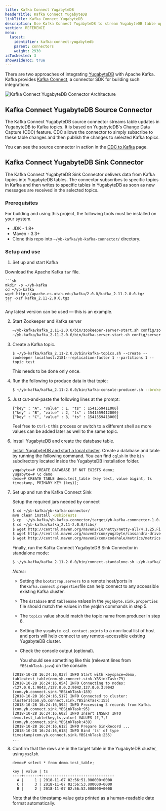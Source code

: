 ```yaml
---
title: Kafka Connect YugabyteDB
headerTitle: Kafka Connect YugabyteDB
linkTitle: Kafka Connect YugabyteDB
description: Use Kafka Connect YugabyteDB to stream YugabyteDB table updates to Kafka topics.
section: REFERENCE
menu:
  latest:
    identifier: kafka-connect-yugabytedb
    parent: connectors
    weight: 2930
isTocNested: 3
showAsideToc: true
---
```


There are two approaches of integrating [YugabyteDB](https://github.com/yugabyte/yugabyte-db) with Apache Kafka. Kafka provides [Kafka Connect](https://docs.confluent.io/3.0.0/connect/intro.html), a connector SDK for building such integrations.

<img src="https://raw.githubusercontent.com/yugabyte/yb-kafka-connector/master/logos/dsql-kafka.png" align="center" alt="Kafka Connect YugabyteDB Connector Architecture"/>

## Kafka Connect YugabyteDB Source Connector

The Kafka Connect YugabyteDB source connector streams table updates in YugabyteDB to Kafka topics. It is based on YugabyteDB's Change Data Capture (CDC) feature. CDC allows the connector to simply subscribe to these table changes and then publish the changes to selected Kafka topics.

You can see the source connector in action in the [CDC to Kafka](../../../deploy/cdc/cdc-to-kafka/) page.

## Kafka Connect YugabyteDB Sink Connector

The Kafka Connect YugabyteDB Sink Connector delivers data from Kafka topics into YugabyteDB tables. The connector subscribes to specific topics in Kafka and then writes to specific tables in YugabyteDB as soon as new messages are received in the selected topics.

### Prerequisites

For building and using this project, the following tools must be installed on your system.

- JDK - 1.8+
- Maven - 3.3+
- Clone this repo into `~/yb-kafka/yb-kafka-connector/` directory.

### Setup and use

1. Set up and start Kafka

Download the Apache Kafka `tar` file.

    ```sh
    mkdir -p ~/yb-kafka
    cd ~/yb-kafka
    wget http://apache.cs.utah.edu/kafka/2.0.0/kafka_2.11-2.0.0.tgz
    tar -xzf kafka_2.11-2.0.0.tgz
    ```
Any latest version can be used — this is an example.

2. Start Zookeeper and Kafka server

    ```sh
    ~/yb-kafka/kafka_2.11-2.0.0/bin/zookeeper-server-start.sh config/zookeeper.properties &
    ~/yb-kafka/kafka_2.11-2.0.0/bin/kafka-server-start.sh config/server.properties &
    ```

3. Create a Kafka topic.

    ```
    $ ~/yb-kafka/kafka_2.11-2.0.0/bin/kafka-topics.sh --create --zookeeper localhost:2181--replication-factor 1 --partitions 1 --topic test
    ```
    This needs to be done only once.
     
4. Run the following to produce data in that topic:

    ```sh
    $ ~/yb-kafka/kafka_2.11-2.0.0/bin/kafka-console-producer.sh --broker-list localhost:9092--topic test_topic
    ```

5. Just cut-and-paste the following lines at the prompt:
     
     ```
     {"key" : "A", "value" : 1, "ts" : 1541559411000}
     {"key" : "B", "value" : 2, "ts" : 1541559412000}
     {"key" : "C", "value" : 3, "ts" : 1541559413000}
     ```
     Feel free to `Ctrl-C` this process or switch to a different shell as more values can be added later as well to the same topic.

2. Install YugabyteDB and create the database table.

    [Install YugabyteDB and start a local cluster](https://docs.yugabyte.com/quick-start/install/).
    Create a database and table by running the following command. You can find `cqlsh` in the `bin`  subdirectory located inside the YugabyteDB installation folder.

    ```postgresql
    yugabyte=# CREATE DATABASE IF NOT EXISTS demo;
    yugabyte=# \c demo
    demo=# CREATE TABLE demo.test_table (key text, value bigint, ts timestamp, PRIMARY KEY (key));
    ```

3. Set up and run the Kafka Connect Sink

    Setup the required jars needed by connect

    ```sh
    $ cd ~/yb-kafka/yb-kafka-connector/
    mvn clean install -DskipTests
    $ cp  ~/yb-kafka/yb-kafka-connector/target/yb-kafka-connnector-1.0.0.jar ~/yb-kafkakafka_2.11-2.0.0/libs/
    $ cd ~/yb-kafka/kafka_2.11-2.0.0/libs/
    $ wget http://central.maven.org/maven2/io/netty/netty-all/4.1.25.Finalnetty-all-4.1.25.Final.jar
    $ wget http://central.maven.org/maven2/com/yugabyte/cassandra-driver-core/3.2.0-yb-18cassandra-driver-core-3.2.0-yb-18.jar
    $ wget http://central.maven.org/maven2/com/codahale/metrics/metrics-core/3.0.1metrics-core-3.0.1.jar
    ```

    Finally, run the Kafka Connect YugabyteDB Sink Connector in standalone mode:

    ```sh
    $ ~/yb-kafka/kafka_2.11-2.0.0/bin/connect-standalone.sh ~/yb-kafka/yb-kafka-connector/resourcesexamples/kafka.connect.properties ~/yb-kafka/yb-kafka-connector/resources/examplesyugabyte.sink.properties 
    ```

    *Notes*:

    - Setting the `bootstrap.servers` to a remote host/ports in the`kafka.connect.properties`file can help connect to any accessible existing Kafka cluster.
    - The `database` and `tablename` values in the `yugabyte.sink.properties` file should match the values in the ysqlsh commands in step 5.
    - The `topics` value should match the topic name from producer in step 6.
    - Setting the `yugabyte.cql.contact.points` to a non-local list of host and ports will help connect to any remote-accessible existing YugabyteDB cluster.
   - Check the console output (optional).

     You should see something like this (relevant lines from `YBSinkTask.java`) on the console:

    ```
    [2018-10-28 16:24:16,037] INFO Start with keyspace=demo, table=test_table(com.yb.connect.sink.YBSinkTask:79)
    [2018-10-28 16:24:16,054] INFO Connecting to nodes: /127.0.0.1:9042,/127.0.0.2:9042,127.0.0.3:9042 (com.yb.connect.sink.YBSinkTask:189)
    [2018-10-28 16:24:16,517] INFO Connected to cluster: cluster1(com.yb.connect.sink.YBSinkTask:155)
    [2018-10-28 16:24:16,594] INFO Processing 3 records from Kafka.(com.yb.connect.sink.YBSinkTask:95)
    [2018-10-28 16:24:16,602] INFO Insert INSERT INTO demo.test_table(key,ts,value) VALUES (?,?,? (com.yb.connect.sink.YBSinkTask:439)
    [2018-10-28 16:24:16,612] INFO Prepare SinkRecord ...
    [2018-10-28 16:24:16,618] INFO Bind 'ts' of type timestamp(com.yb.connect.sink.YBSinkTask:255)
    ...
    ```

4. Confirm that the rows are in the target table in the YugabyteDB cluster, using `ysqlsh`.

   ```postgresql
   demo=# select * from demo.test_table;
   ```
   ```
   key | value | ts
   ----+-------+---------------------------------
     A |     1 | 2018-11-07 02:56:51.000000+0000
     C |     3 | 2018-11-07 02:56:53.000000+0000
     B |     2 | 2018-11-07 02:56:52.000000+0000
   ```

   Note that the timestamp value gets printed as a human-readable date format automatically.
